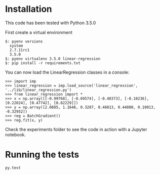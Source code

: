 # Installation

This code has been tested with Python 3.5.0

First create a virtual environment 

    $: pyenv versions
      system
      2.7.11rc1
      3.5.0
    $: pyenv virtualenv 3.5.0 linear-regression
    $: pip install -r requirements.txt

You can now load the LinearRegression classes in a console:

    >>> import imp  
    >>> linear_regression = imp.load_source('linear_regression', '../lib/linear_regression.py')
    >>> from linear_regression import *
    >>> x = np.array([[-0.99768], [-0.69574], [-0.40373], [-0.10236], [0.22024], [0.47742], [0.82229]])
    >>> y = np.array([2.0885, 1.1646, 0.3287, 0.46013, 0.44808, 0.10013, -0.32952])
    >>> reg = BatchGradient()
    >>> reg.fit(x, y)

Check the experiments folder to see the code in action with a Jupyter notebook.

# Running the tests

    py.test

